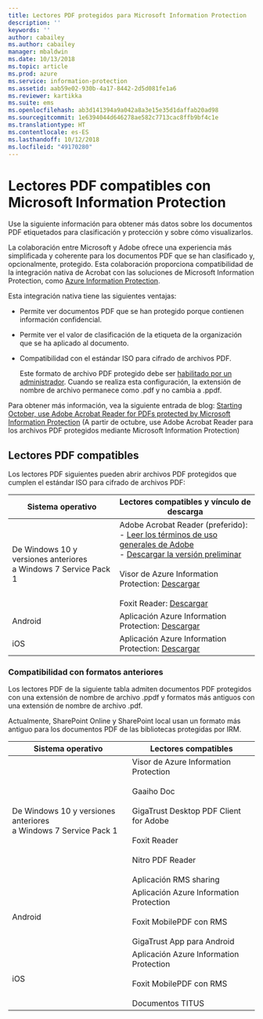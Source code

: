 ```yaml
---
title: Lectores PDF protegidos para Microsoft Information Protection
description: ''
keywords: ''
author: cabailey
ms.author: cabailey
manager: mbaldwin
ms.date: 10/13/2018
ms.topic: article
ms.prod: azure
ms.service: information-protection
ms.assetid: aab59e02-930b-4a17-8442-2d5d081fe1a6
ms.reviewer: kartikka
ms.suite: ems
ms.openlocfilehash: ab3d141394a9a042a8a3e15e35d1daffab20ad98
ms.sourcegitcommit: 1e6394044d646278ae582c7713cac8ffb9bf4c1e
ms.translationtype: HT
ms.contentlocale: es-ES
ms.lasthandoff: 10/12/2018
ms.locfileid: "49170280"
---
```

# <a name="supported-pdf-readers-for-microsoft-information-protection"></a>Lectores PDF compatibles con Microsoft Information Protection

Use la siguiente información para obtener más datos sobre los documentos PDF etiquetados para clasificación y protección y sobre cómo visualizarlos.

La colaboración entre Microsoft y Adobe ofrece una experiencia más simplificada y coherente para los documentos PDF que se han clasificado y, opcionalmente, protegido. Esta colaboración proporciona compatibilidad de la integración nativa de Acrobat con las soluciones de Microsoft Information Protection, como [Azure Information Protection](../what-is-information-protection.md). 

Esta integración nativa tiene las siguientes ventajas:

- Permite ver documentos PDF que se han protegido porque contienen información confidencial.

- Permite ver el valor de clasificación de la etiqueta de la organización que se ha aplicado al documento.

- Compatibilidad con el estándar ISO para cifrado de archivos PDF.
    
    Este formato de archivo PDF protegido debe ser [habilitado por un administrador](client-admin-guide-customizations.md#protect-pdf-files-by-using-the-iso-standard-for-pdf-encryption). Cuando se realiza esta configuración, la extensión de nombre de archivo permanece como .pdf y no cambia a .ppdf.

Para obtener más información, vea la siguiente entrada de blog: [Starting October, use Adobe Acrobat Reader for PDFs protected by Microsoft Information Protection](https://techcommunity.microsoft.com/t5/Azure-Information-Protection/Starting-October-use-Adobe-Acrobat-Reader-for-PDFs-protected-by/ba-p/262738) (A partir de octubre, use Adobe Acrobat Reader para los archivos PDF protegidos mediante Microsoft Information Protection)

## <a name="supported-pdf-readers"></a>Lectores PDF compatibles

Los lectores PDF siguientes pueden abrir archivos PDF protegidos que cumplen el estándar ISO para cifrado de archivos PDF:

|Sistema operativo|Lectores compatibles y vínculo de descarga|
|----------------|-----------------------------------|
|De Windows 10 y versiones anteriores<br />a Windows 7 Service Pack 1|Adobe Acrobat Reader (preferido):<br />-  [Leer los términos de uso generales de Adobe](https://www.adobe.com/legal/terms.html) <br />- [Descargar la versión preliminar](https://ardownload2.adobe.com/pub/adobe/reader/win/AcrobatDC/misc/MIP_Preview/1900820120/Adobe_MIP_Preview_1900820120.zip) <br /><br /> Visor de Azure Information Protection: [Descargar](https://go.microsoft.com/fwlink/?linkid=838993)<br /><br />Foxit Reader: [Descargar](https://www.foxitsoftware.com/pdf-reader/)|
|Android|Aplicación Azure Information Protection: [Descargar](https://go.microsoft.com/fwlink/?LinkId=325340)|
|iOS|Aplicación Azure Information Protection: [Descargar](https://go.microsoft.com/fwlink/?LinkId=325338)|

### <a name="support-for-previous-formats"></a>Compatibilidad con formatos anteriores

Los lectores PDF de la siguiente tabla admiten documentos PDF protegidos con una extensión de nombre de archivo .ppdf y formatos más antiguos con una extensión de nombre de archivo .pdf.

Actualmente, SharePoint Online y SharePoint local usan un formato más antiguo para los documentos PDF de las bibliotecas protegidas por IRM.


|Sistema operativo|Lectores compatibles|
|----------------|-----------------------------------|
|De Windows 10 y versiones anteriores<br />a Windows 7 Service Pack 1|Visor de Azure Information Protection<br /><br />Gaaiho Doc<br /><br />GigaTrust Desktop PDF Client for Adobe<br /><br />Foxit Reader<br /><br />Nitro PDF Reader<br /><br />Aplicación RMS sharing|
|Android|Aplicación Azure Information Protection<br /><br />Foxit MobilePDF con RMS<br /><br />GigaTrust App para Android|
|iOS|Aplicación Azure Information Protection<br /><br />Foxit MobilePDF con RMS<br /><br />Documentos TITUS|
